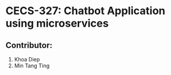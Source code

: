 

# CECS-327: Chatbot Application using microservices
## Contributor:
1. Khoa Diep
2. Min Tang Ting






